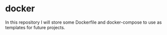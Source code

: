 # docker

In this repository I will store some Dockerfile and docker-compose to use as templates for future projects.
